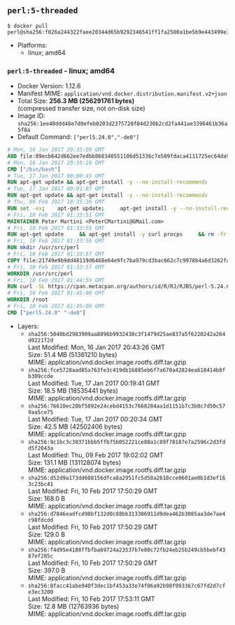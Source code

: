 ## `perl:5-threaded`

```console
$ docker pull perl@sha256:f026a244322faee20344d65b9292346541ff1fa2500a1be5b9e443499e30b414
```

-	Platforms:
	-	linux; amd64

### `perl:5-threaded` - linux; amd64

-	Docker Version: 1.12.6
-	Manifest MIME: `application/vnd.docker.distribution.manifest.v2+json`
-	Total Size: **256.3 MB (256291761 bytes)**  
	(compressed transfer size, not on-disk size)
-	Image ID: `sha256:1ee40ddd48e7d0efeb0203d2375720f04d230b2cd2fa441ae3396461b36a5f8a`
-	Default Command: `["perl5.24.0","-de0"]`

```dockerfile
# Mon, 16 Jan 2017 20:35:09 GMT
ADD file:89ecb642d662ee7edbb868340551106d51336c7e589fdaca4111725ec64da957 in / 
# Mon, 16 Jan 2017 20:35:16 GMT
CMD ["/bin/bash"]
# Tue, 17 Jan 2017 00:00:45 GMT
RUN apt-get update && apt-get install -y --no-install-recommends 		ca-certificates 		curl 		wget 	&& rm -rf /var/lib/apt/lists/*
# Tue, 17 Jan 2017 00:01:07 GMT
RUN apt-get update && apt-get install -y --no-install-recommends 		bzr 		git 		mercurial 		openssh-client 		subversion 				procps 	&& rm -rf /var/lib/apt/lists/*
# Thu, 09 Feb 2017 18:35:36 GMT
RUN set -ex; 	apt-get update; 	apt-get install -y --no-install-recommends 		autoconf 		automake 		bzip2 		file 		g++ 		gcc 		imagemagick 		libbz2-dev 		libc6-dev 		libcurl4-openssl-dev 		libdb-dev 		libevent-dev 		libffi-dev 		libgdbm-dev 		libgeoip-dev 		libglib2.0-dev 		libjpeg-dev 		libkrb5-dev 		liblzma-dev 		libmagickcore-dev 		libmagickwand-dev 		libncurses-dev 		libpng-dev 		libpq-dev 		libreadline-dev 		libsqlite3-dev 		libssl-dev 		libtool 		libwebp-dev 		libxml2-dev 		libxslt-dev 		libyaml-dev 		make 		patch 		xz-utils 		zlib1g-dev 				$( 			if apt-cache show 'default-libmysqlclient-dev' 2>/dev/null | grep -q '^Version:'; then 				echo 'default-libmysqlclient-dev'; 			else 				echo 'libmysqlclient-dev'; 			fi 		) 	; 	rm -rf /var/lib/apt/lists/*
# Fri, 10 Feb 2017 01:33:51 GMT
MAINTAINER Peter Martini <PeterCMartini@GMail.com>
# Fri, 10 Feb 2017 01:33:55 GMT
RUN apt-get update     && apt-get install -y curl procps     && rm -fr /var/lib/apt/lists/*
# Fri, 10 Feb 2017 01:33:56 GMT
RUN mkdir /usr/src/perl
# Fri, 10 Feb 2017 01:33:57 GMT
COPY file:21749e9b9dd48119d6468e64e9fc7ba979cd3bac662c7c9978b4a6d3262fa809 in /usr/src/perl/ 
# Fri, 10 Feb 2017 01:33:57 GMT
WORKDIR /usr/src/perl
# Fri, 10 Feb 2017 01:44:59 GMT
RUN curl -SL https://cpan.metacpan.org/authors/id/R/RJ/RJBS/perl-5.24.0.tar.bz2 -o perl-5.24.0.tar.bz2     && echo '298fa605138c1a00dab95643130ae0edab369b4d *perl-5.24.0.tar.bz2' | sha1sum -c -     && tar --strip-components=1 -xjf perl-5.24.0.tar.bz2 -C /usr/src/perl     && rm perl-5.24.0.tar.bz2     && cat *.patch | patch -p1     && ./Configure -Dusethreads -Duse64bitall -Duseshrplib  -des     && make -j$(nproc)     && TEST_JOBS=$(nproc) make test_harness     && make install     && cd /usr/src     && curl -LO https://raw.githubusercontent.com/miyagawa/cpanminus/master/cpanm     && chmod +x cpanm     && ./cpanm App::cpanminus     && rm -fr ./cpanm /root/.cpanm /usr/src/perl /tmp/*
# Fri, 10 Feb 2017 01:45:00 GMT
WORKDIR /root
# Fri, 10 Feb 2017 01:45:00 GMT
CMD ["perl5.24.0" "-de0"]
```

-	Layers:
	-	`sha256:5040bd2983909aa8896b9932438c3f1479d25ae837a5f6220242a264d0221f2d`  
		Last Modified: Mon, 16 Jan 2017 20:43:26 GMT  
		Size: 51.4 MB (51361210 bytes)  
		MIME: application/vnd.docker.image.rootfs.diff.tar.gzip
	-	`sha256:fce5728aad85a763fe3c419db16885eb6f7a670a42824ea618414b8fb309ccde`  
		Last Modified: Tue, 17 Jan 2017 00:19:41 GMT  
		Size: 18.5 MB (18535441 bytes)  
		MIME: application/vnd.docker.image.rootfs.diff.tar.gzip
	-	`sha256:76610ec20bf5892e24cebd4153c7668284aa1d1151b7c3b0c7d50c579aa5ce75`  
		Last Modified: Tue, 17 Jan 2017 00:20:34 GMT  
		Size: 42.5 MB (42502406 bytes)  
		MIME: application/vnd.docker.image.rootfs.diff.tar.gzip
	-	`sha256:9c1bc3c30371bbb5ffb75b052221ce88a1c89f78187e7a2596c2d3fdd5f2043a`  
		Last Modified: Thu, 09 Feb 2017 19:02:02 GMT  
		Size: 131.1 MB (131128074 bytes)  
		MIME: application/vnd.docker.image.rootfs.diff.tar.gzip
	-	`sha256:d52d9a173dd608156dfca8a2951fc5d58a2610cce0601ae0b1d3ef163c23bc41`  
		Last Modified: Fri, 10 Feb 2017 17:50:29 GMT  
		Size: 168.0 B  
		MIME: application/vnd.docker.image.rootfs.diff.tar.gzip
	-	`sha256:d7846eadfcd98bf132d0c88bb313306911d9dea462b3085aa3de7ae4c98fdcdd`  
		Last Modified: Fri, 10 Feb 2017 17:50:29 GMT  
		Size: 129.0 B  
		MIME: application/vnd.docker.image.rootfs.diff.tar.gzip
	-	`sha256:f4d95e4188ffbfba69724a23537b7e80c72fb24eb25b249cb5bebf4387ef285c`  
		Last Modified: Fri, 10 Feb 2017 17:50:29 GMT  
		Size: 397.0 B  
		MIME: application/vnd.docker.image.rootfs.diff.tar.gzip
	-	`sha256:8facc41abe940f3dec1bf453a33e74f06a92b98f993367c67fd2d7cfe3ec3200`  
		Last Modified: Fri, 10 Feb 2017 17:53:11 GMT  
		Size: 12.8 MB (12763936 bytes)  
		MIME: application/vnd.docker.image.rootfs.diff.tar.gzip
